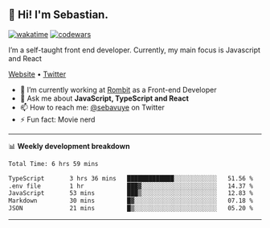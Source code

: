 ## 👋 Hi! I'm Sebastian.

[![wakatime](https://wakatime.com/badge/user/df0036c6-328a-4a39-be9b-e49417ed22a1.svg)](https://wakatime.com/@df0036c6-328a-4a39-be9b-e49417ed22a1)
[![codewars](https://www.codewars.com/users/sebavuye/badges/small)](https://www.codewars.com/users/sebavuye)

I’m a self-taught front end developer. Currently, my main focus is Javascript and React

[Website](https://sebastianvuye.be) • [Twitter](https://twitter.com/sebavuye)

- 🔭 I’m currently working at [Rombit](https://rombit.com/) as a Front-end Developer
- 💬 Ask me about **JavaScript, TypeScript and React**
- 📫 How to reach me: [@sebavuye](https://twitter.com/sebavuye) on Twitter
- ⚡ Fun fact: Movie nerd

-------

📊 **Weekly development breakdown**

<!--START_SECTION:waka-->

```txt
Total Time: 6 hrs 59 mins

TypeScript       3 hrs 36 mins   █████████████░░░░░░░░░░░░   51.56 %
.env file        1 hr            ███▓░░░░░░░░░░░░░░░░░░░░░   14.37 %
JavaScript       53 mins         ███▒░░░░░░░░░░░░░░░░░░░░░   12.83 %
Markdown         30 mins         █▓░░░░░░░░░░░░░░░░░░░░░░░   07.18 %
JSON             21 mins         █▒░░░░░░░░░░░░░░░░░░░░░░░   05.20 %
```

<!--END_SECTION:waka-->
-------
